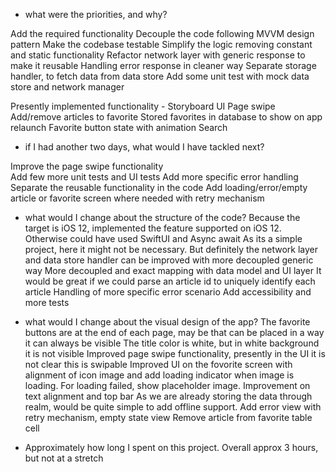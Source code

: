 
- what were the priorities, and why?


Add the required functionality
Decouple the code following MVVM design pattern
Make the codebase testable
Simplify the logic removing constant and static functionality
Refactor network layer with generic response to make it reusable
Handling error response in cleaner way
Separate storage handler, to fetch data from data store
Add some unit test with mock data store and network manager

Presently implemented functionality -
Storyboard UI
Page swipe
Add/remove articles to favorite
Stored favorites in database to show on app relaunch
Favorite button state with animation
Search

- if I had another two days, what would I have tackled next?

Improve the page swipe functionality  
Add few more unit tests and UI tests
Add more specific error handling
Separate the reusable functionality in the code
Add loading/error/empty article or favorite screen where needed with retry mechanism

- what would I change about the structure of the code?
Because the target is iOS 12, implemented the feature supported on iOS 12. Otherwise could have used SwiftUI and Async await
As its a simple project, here it might not be necessary. But definitely the network layer and data store handler can be improved with more decoupled generic way
More decoupled and exact mapping with data model and UI layer
It would be great if we could parse an article id to uniquely identify each article
Handling of more specific error scenario
Add accessibility and more tests 


- what would I change about the visual design of the app?
The favorite buttons are at the end of each page, may be that can be placed in a way it can always be visible
The title color is white, but in white background it is not visible
Improved page swipe functionality, presently in the UI it is not clear this is swipable
Improved UI on the fovorite screen with alignment of icon image and add loading indicator when image is loading. For loading failed, show placeholder image.
Improvement on text alignment and top bar
As we are already storing the data through realm, would be quite simple to add offline support. 
Add error view with retry mechanism, empty state view
Remove article from favorite table cell

- Approximately how long I spent on this project.
Overall approx 3 hours, but not at a stretch 
